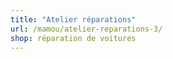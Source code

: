 ```yaml
---
title: "Atelier réparations"
url: /mamou/atelier-reparations-3/
shop: réparation de voitures
---
```

